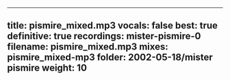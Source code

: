 
---
title: pismire_mixed.mp3
vocals: false
best: true
definitive: true
recordings: mister-pismire-0
filename: pismire_mixed.mp3
mixes: pismire_mixed-mp3
folder: 2002-05-18/mister pismire
weight: 10
---
